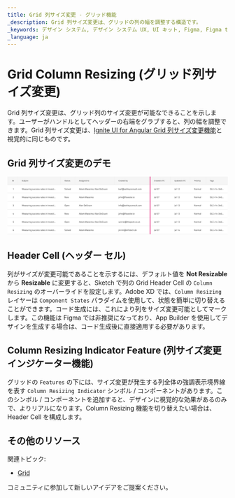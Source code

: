 ```yaml
---
title: Grid 列サイズ変更 - グリッド機能
_description: Grid 列サイズ変更は、グリッドの列の幅を調整する構造です。
_keywords: デザイン システム, デザイン システム UX, UI キット, Figma, Figma to Angular, Figma からコードをエクスポート, Figma to HTML, Figma UI キット, Angular, Angular デザイン システム, Angular 用のデザイン キット
_language: ja
---
```


# Grid Column Resizing (グリッド列サイズ変更)

Grid 列サイズ変更は、グリッド列のサイズ変更が可能なできることを示します。ユーザーがハンドルとしてヘッダーの右端をグラブすると、列の幅を調整できます。Grid 列サイズ変更は、[Ignite UI for Angular Grid 列サイズ変更機能](https://jp.infragistics.com/products/ignite-ui-angular/angular/components/grid/column_resizing.html)と視覚的に同じものです。

## Grid 列サイズ変更のデモ

<img class="responsive-img" src="../images/grid_column_resizing_demo.png" srcset="../images/grid_column_resizing_demo@2x.png 2x" />

## Header Cell (ヘッダー セル)

列がサイズが変更可能であることを示するには、デフォルト値を **Not Resizable** から **Resizable** に変更すると、Sketch で列の Grid Header Cell の `Column Resizing` のオーバーライドを設定します。Adobe XD では、`Column Resizing` レイヤーは `Component States` パラダイムを使用して、状態を簡単に切り替えることができます。コード生成には、これにより列をサイズ変更可能としてマークします。この機能は Figma では非推奨になっており、App Builder を使用してデザインを生成する場合は、コード生成後に直接適用する必要があります。

## Column Resizing Indicator Feature (列サイズ変更インジケーター機能)

グリッドの `Features` の下には、サイズ変更が発生する列全体の強調表示境界線を表す `Column Resizing Indicator` シンボル / コンポーネントがあります。このシンボル / コンポーネントを追加すると、デザインに視覚的な効果があるのみで、よりリアルになります。Column Resizing 機能を切り替えたい場合は、Header Cell を構成します。

## その他のリソース

関連トピック:

- [Grid](grid.md)
  <div class="divider--half"></div>

コミュニティに参加して新しいアイデアをご提案ください。
